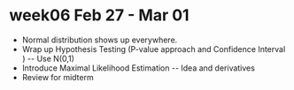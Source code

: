 
# week06 Feb 27 - Mar 01

- Normal distribution shows up everywhere.
- Wrap up Hypothesis Testing (P-value approach and Confidence Interval ) -- Use N(0,1)
- Introduce Maximal Likelihood Estimation -- Idea and derivatives
- Review for midterm
